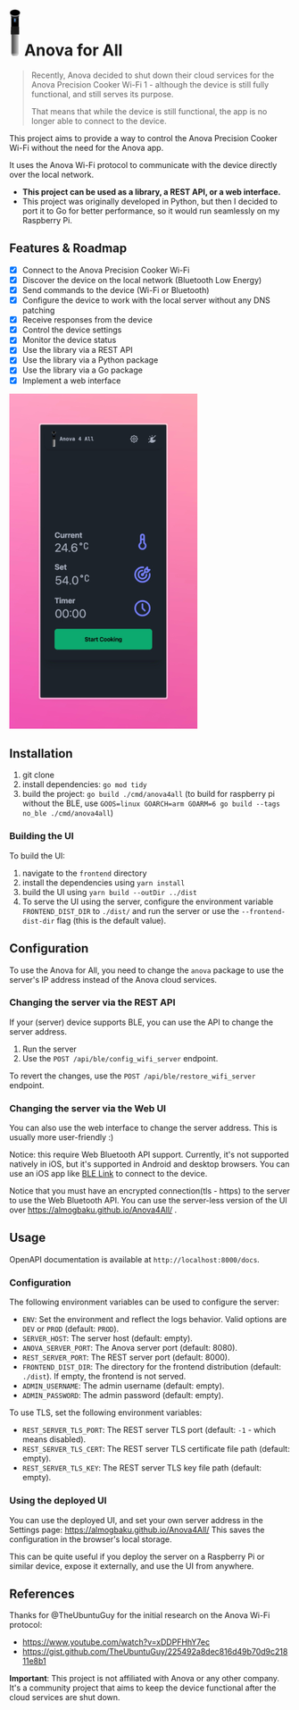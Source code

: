 <h1>
<img src=".github/logo.svg" width="20" alt="logo"> Anova for All
</h1>

> Recently, Anova decided to shut down their cloud services for the Anova Precision Cooker Wi-Fi 1 - although the device
> is still fully functional, and still serves its purpose.
>
> That means that while the device is still functional, the app is no longer able to connect to the device.

This project aims to provide a way to control the Anova Precision Cooker Wi-Fi without the need for the Anova app.

It uses the Anova Wi-Fi protocol to communicate with the device directly over the local network.

* **This project can be used as a library, a REST API, or a web interface.**
* This project was originally developed in Python, but then I decided to port it to Go for better performance, so it
  would run seamlessly on my Raspberry Pi.

## Features & Roadmap

- [x] Connect to the Anova Precision Cooker Wi-Fi
- [x] Discover the device on the local network (Bluetooth Low Energy)
- [x] Send commands to the device (Wi-Fi or Bluetooth)
- [x] Configure the device to work with the local server without any DNS patching
- [x] Receive responses from the device
- [x] Control the device settings
- [x] Monitor the device status
- [x] Use the library via a REST API
- [x] Use the library via a Python package
- [x] Use the library via a Go package
- [x] Implement a web interface

![Anova for All screenshot](./.github/screenshot.jpg)

## Installation

1. git clone
2. install dependencies: `go mod tidy`
3. build the project: `go build ./cmd/anova4all` (to build for raspberry pi without the BLE, use
   `GOOS=linux GOARCH=arm GOARM=6 go build --tags no_ble ./cmd/anova4all`)

### Building the UI

To build the UI:

1. navigate to the `frontend` directory
2. install the dependencies using `yarn install`
3. build the UI using `yarn build --outDir ../dist`
4. To serve the UI using the server, configure the environment variable `FRONTEND_DIST_DIR`
   to `./dist/` and run the server or use the `--frontend-dist-dir` flag (this is the default value).

## Configuration

To use the Anova for All, you need to change the `anova` package to use the server's IP address instead of the Anova
cloud services.

### Changing the server via the REST API

If your (server) device supports BLE, you can use the API to change the server address.

1. Run the server
2. Use the `POST /api/ble/config_wifi_server` endpoint.

To revert the changes, use the `POST /api/ble/restore_wifi_server` endpoint.

### Changing the server via the Web UI

You can also use the web interface to change the server address. This is usually more user-friendly :)

Notice: this require Web Bluetooth API support. Currently, it's not supported natively in iOS, but it's supported in
Android and desktop browsers. You can use an iOS app
like [BLE Link](https://apps.apple.com/us/app/ble-link-web-ble-browser/id6468414672) to connect to the device.

Notice that you must have an encrypted connection(tls - https) to the server to use the Web Bluetooth API. You can use
the server-less version of the UI over https://almogbaku.github.io/Anova4All/ .

## Usage

OpenAPI documentation is available at `http://localhost:8000/docs`.

### Configuration

The following environment variables can be used to configure the server:

- `ENV`: Set the environment and reflect the logs behavior. Valid options are `DEV` or `PROD` (default: `PROD`).
- `SERVER_HOST`: The server host (default: empty).
- `ANOVA_SERVER_PORT`: The Anova server port (default: 8080).
- `REST_SERVER_PORT`: The REST server port (default: 8000).
- `FRONTEND_DIST_DIR`: The directory for the frontend distribution (default: `./dist`). If empty, the frontend is not
  served.
- `ADMIN_USERNAME`: The admin username (default: empty).
- `ADMIN_PASSWORD`: The admin password (default: empty).

To use TLS, set the following environment variables:
- `REST_SERVER_TLS_PORT`: The REST server TLS port (default: `-1` - which means disabled).
- `REST_SERVER_TLS_CERT`: The REST server TLS certificate file path (default: empty).
- `REST_SERVER_TLS_KEY`: The REST server TLS key file path (default: empty).

### Using the deployed UI

You can use the deployed UI, and set your own server address in the Settings page: https://almogbaku.github.io/Anova4All/
This saves the configuration in the browser's local storage.

This can be quite useful if you deploy the server on a Raspberry Pi or similar device, expose it externally, and use the
UI from anywhere.

## References

Thanks for @TheUbuntuGuy for the initial research on the Anova Wi-Fi protocol:

- https://www.youtube.com/watch?v=xDDPFHhY7ec
- https://gist.github.com/TheUbuntuGuy/225492a8dec816d49b70d9c21811e8b1

**Important**: This project is not affiliated with Anova or any other company. It's a community project that aims to
keep the device functional after the cloud services are shut down.
